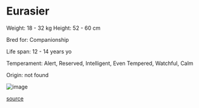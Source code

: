 # Eurasier

Weight: 18 - 32 kg
Height: 52 - 60 cm

Bred for: Companionship

Life span: 12 - 14 years yo

Temperament: Alert, Reserved, Intelligent, Even Tempered, Watchful, Calm

Origin: not found

![image](https://cdn2.thedogapi.com/images/S1VWGx9Nm_1280.jpg)

[source](https://api.thedogapi.com/v1/breeds/107)
